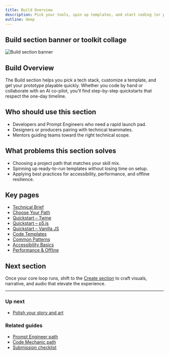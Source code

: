```yaml
---
title: Build Overview
description: Pick your tools, spin up templates, and start coding (or prompting) fast.
outline: deep
---
```


<!-- DESIGN TODO -->
## Build section banner or toolkit collage

![Build section banner](/public/build-section-banner-3130.png)

## Build Overview

The Build section helps you pick a tech stack, customize a template, and get your prototype playable quickly. Whether you code by hand or collaborate with an AI co-pilot, you’ll find step-by-step quickstarts that respect the one-day timeline.

## Who should use this section

- Developers and Prompt Engineers who need a rapid launch pad.
- Designers or producers pairing with technical teammates.
- Mentors guiding teams toward the right technical scope.

## What problems this section solves

- Choosing a project path that matches your skill mix.
- Spinning up ready-to-run templates without losing time on setup.
- Applying best practices for accessibility, performance, and offline resilience.

## Key pages

- [Technical Brief](/build/technical-brief)
- [Choose Your Path](/build/choose-your-path)
- [Quickstart – Twine](/build/quickstart-twine)
- [Quickstart – p5.js](/build/quickstart-p5)
- [Quickstart – Vanilla JS](/build/quickstart-vanilla)
- [Code Templates](/build/code-templates)
- [Common Patterns](/build/common-patterns)
- [Accessibility Basics](/build/accessibility-basics)
- [Performance & Offline](/build/performance-offline)

## Next section

Once your core loop runs, shift to the [Create section](/create/index) to craft visuals, narrative, and audio that elevate the experience.

---

### Up next

- [Polish your story and art](/create/index)

### Related guides

- [Prompt Engineer path](/people/paths/prompt-engineer)
- [Code Mechanic path](/people/paths/code-mechanic)
- [Submission checklist](/ship/qa-checklist)
